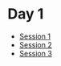 # Day 1

* [Session 1](https://vimeo.com/930358323?share=copy)
* [Session 2](https://vimeo.com/930360107?share=copy)
* [Session 3](https://vimeo.com/930363425?share=copy)